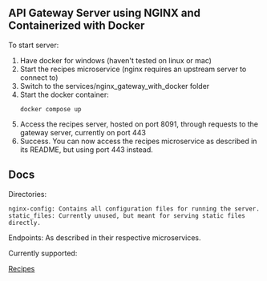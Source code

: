 ## API Gateway Server using NGINX and Containerized with Docker

To start server:
1. Have docker for windows (haven't tested on linux or mac)
2. Start the recipes microservice (nginx requires an upstream server to connect to)
3. Switch to the services/nginx_gateway_with_docker folder
4. Start the docker container:
    ```
    docker compose up
    ```
5. Access the recipes server, hosted on port 8091, through requests to the gateway server, currently on port 443
6. Success. You can now access the recipes microservice as described in its README, but using port 443 instead.


## Docs

Directories: 

    nginx-config: Contains all configuration files for running the server.
    static_files: Currently unused, but meant for serving static files directly.
    
Endpoints:
    As described in their respective microservices.
    
Currently supported:
    
[Recipes](https://github.com/emichaud998/cooking_app_group_C/tree/master/services/Recipes#recipes-http-rest-api-endpoints-list)
